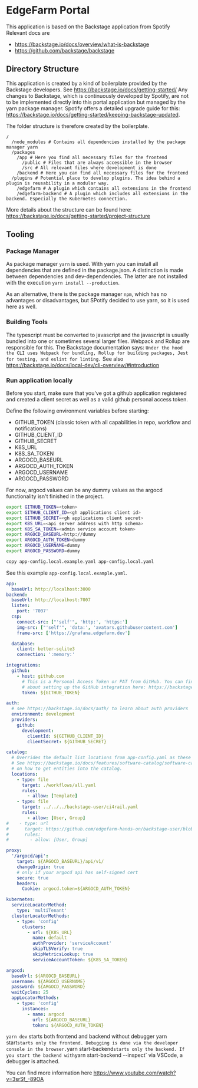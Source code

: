 # EdgeFarm Portal

This application is based on the Backstage application from Spotify
Relevant docs are

- https://backstage.io/docs/overview/what-is-backstage
- https://github.com/backstage/backstage

## Directory Structure

This application is created by a kind of boilerplate provided by the Backstage developers. See https://backstage.io/docs/getting-started/
Any changes to Backstage, which is continuously developed by Spotify, are not to be implemented directly into this portal application but managed by the yarn package manager. Spotify offers a detailed upgrade guide for this: https://backstage.io/docs/getting-started/keeping-backstage-updated.

The folder structure is therefore created by the boilerplate.

```
/
  /node_modules # Contains all dependencies installed by the package manager yarn
  /packages
    /app # Here you find all necessary files for the frontend
      /public # Files that are always accessible in the browser
      /src # All relevant files where development is done
    /backend # Here you can find all necessary files for the frontend
  /plugins # Potential place to develop plugins. The idea behind a plugin is reusability in a modular way.
    /edgefarm # A plugin which contains all extensions in the frontend
    /edgefarm-backend # A plugin which includes all extensions in the backend. Especially the Kubernetes connection.
```

More details about the structure can be found here: https://backstage.io/docs/getting-started/project-structure

## Tooling

### Package Manager

As package manager `yarn` is used. With yarn you can install all dependencies that are defined in the package.json. A distinction is made between dependencies and dev-dependencies. The latter are not installed with the execution `yarn install --production`.

As an alternative, there is the package manager `npm`, which has no advantages or disadvantages, but SPotify decided to use yarn, so it is used here as well.

### Building Tools

The typescript must be converted to javascript and the javascript is usually bundled into one or sometimes several larger files. Webpack and Rollup are responsible for this.
The Backstage documentation says: `Under the hood the CLI uses Webpack for bundling, Rollup for building packages, Jest for testing, and eslint for linting.`
See also https://backstage.io/docs/local-dev/cli-overview/#introduction

### Run application locally

Before you start, make sure that you've got a github application registered and created a client secret as well as a valid github personal access token.

Define the following environment variables before starting:

- GITHUB_TOKEN (classic token with all capabilities in repo, workflow and notifications)
- GITHUB_CLIENT_ID
- GITHUB_SECRET
- K8S_URL
- K8S_SA_TOKEN
- ARGOCD_BASEURL
- ARGOCD_AUTH_TOKEN
- ARGOCD_USERNAME
- ARGOCD_PASSWORD

For now, argocd values can be any dummy values as the argocd functionality isn't finished in the project.

```sh
export GITHUB_TOKEN=<token>
export GITHUB_CLIENT_ID=<gh applications client id>
export GITHUB_SECRET=<gh applications client secret>
export K8S_URL=<api server address with http schema>
export K8S_SA_TOKEN=<admin service account token>
export ARGOCD_BASEURL=http://dummy
export ARGOCD_AUTH_TOKEN=dummy
export ARGOCD_USERNAME=dummy
export ARGOCD_PASSWORD=dummy

copy app-config.local.example.yaml app-config.local.yaml
```

See this example `app-config.local.example.yaml`.

```yaml
app:
  baseUrl: http://localhost:3000
backend:
  baseUrl: http://localhost:7007
  listen:
    port: '7007'
  csp:
    connect-src: ["'self'", 'http:', 'https:']
    img-src: ["'self'", 'data:', 'avatars.githubusercontent.com']
    frame-src: ['https://grafana.edgefarm.dev']

  database:
    client: better-sqlite3
    connection: ':memory:'

integrations:
  github:
    - host: github.com
      # This is a Personal Access Token or PAT from GitHub. You can find out how to generate this token, and more information
      # about setting up the GitHub integration here: https://backstage.io/docs/getting-started/configuration#setting-up-a-github-integration
      token: ${GITHUB_TOKEN}

auth:
  # see https://backstage.io/docs/auth/ to learn about auth providers
  environment: development
  providers:
    github:
      development:
        clientId: ${GITHUB_CLIENT_ID}
        clientSecret: ${GITHUB_SECRET}

catalog:
  # Overrides the default list locations from app-config.yaml as these contain example data.
  # See https://backstage.io/docs/features/software-catalog/software-catalog-overview#adding-components-to-the-catalog for more details
  # on how to get entities into the catalog.
  locations:
    - type: file
      target: ./workflows/all.yaml
      rules:
        - allow: [Template]
    - type: file
      target: ../../../backstage-user/ci4rail.yaml
      rules:
        - allow: [User, Group]
#    - type: url
#      target: https://github.com/edgefarm-hands-on/backstage-user/blob/main/ci4rail.yaml
#      rules:
#        - allow: [User, Group]

proxy:
  '/argocd/api':
    target: ${ARGOCD_BASEURL}/api/v1/
    changeOrigin: true
    # only if your argocd api has self-signed cert
    secure: true
    headers:
      Cookie: argocd.token=${ARGOCD_AUTH_TOKEN}

kubernetes:
  serviceLocatorMethod:
    type: 'multiTenant'
  clusterLocatorMethods:
    - type: 'config'
      clusters:
        - url: ${K8S_URL}
          name: default
          authProvider: 'serviceAccount'
          skipTLSVerify: true
          skipMetricsLookup: true
          serviceAccountToken: ${K8S_SA_TOKEN}

argocd:
  baseUrl: ${ARGOCD_BASEURL}
  username: ${ARGOCD_USERNAME}
  password: ${ARGOCD_PASSWORD}
  waitCycles: 25
  appLocatorMethods:
    - type: 'config'
      instances:
        - name: argocd
          url: ${ARGOCD_BASEURL}
          token: ${ARGOCD_AUTH_TOKEN}
```

`yarn dev` starts both frontend and backend without debugger
yarn start`starts only the frontend. Debugging is done via the developer console in the browser.`yarn start-backend`starts only the backend. If you start the backend with`yarn start-backend --inspect` via VSCode, a debugger is attached.

You can find more information here https://www.youtube.com/watch?v=3srSf_-89OA
